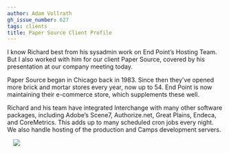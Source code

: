 ```yaml
---
author: Adam Vollrath
gh_issue_number: 627
tags: clients
title: Paper Source Client Profile
---
```




I know Richard best from his sysadmin work on End Point’s Hosting Team. But I also worked with him for our client Paper Source, covered by his presentation at our company meeting today.

Paper Source began in Chicago back in 1983. Since then they’ve opened more brick and mortar stores every year, now up to 54. End Point is now maintaining their 
e-commerce store, which supplements these well.

Richard and his team have integrated Interchange with many other software packages, including Adobe’s Scene7, Authorize.net, Great Plains, Endeca, and CoreMetrics. This adds up to many scheduled cron jobs every night. We also handle hosting of the production and Camps development servers.

<a href="/blog/2012/06/13/paper-source-client-profile/image-0.jpeg" imageanchor="1" style="clear: right; float: center; margin-bottom: 1em; margin-left: 1em;"><img border="0" src="/blog/2012/06/13/paper-source-client-profile/image-0.jpeg"/></a>


